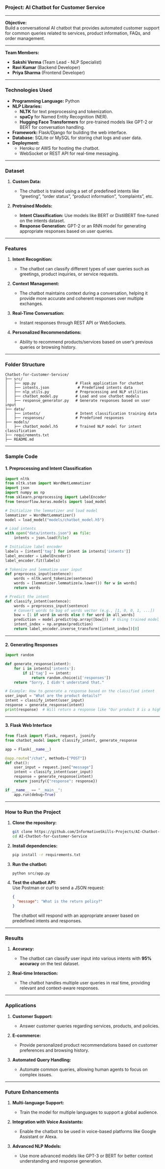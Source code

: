 ### **Project: AI Chatbot for Customer Service**

---

**Objective:**  
Build a conversational AI chatbot that provides automated customer support for common queries related to services, product information, FAQs, and order management.

---

**Team Members:**  
- **Sakshi Verma** (Team Lead - NLP Specialist)  
- **Ravi Kumar** (Backend Developer)  
- **Priya Sharma** (Frontend Developer)  

---

### **Technologies Used**

- **Programming Language:** Python  
- **NLP Libraries:**  
  - **NLTK** for text preprocessing and tokenization.  
  - **spaCy** for Named Entity Recognition (NER).  
  - **Hugging Face Transformers** for pre-trained models like GPT-2 or BERT for conversation handling.  
- **Framework:** Flask/Django for building the web interface.  
- **Database:** SQLite or MySQL for storing chat logs and user data.  
- **Deployment:**  
  - Heroku or AWS for hosting the chatbot.  
  - WebSocket or REST API for real-time messaging.  

---

### **Dataset**

1. **Custom Data:**  
   - The chatbot is trained using a set of predefined intents like “greeting”, “order status”, “product information”, “complaints”, etc.
   
2. **Pretrained Models:**  
   - **Intent Classification:** Use models like BERT or DistilBERT fine-tuned on the intents dataset.  
   - **Response Generation:** GPT-2 or an RNN model for generating appropriate responses based on user queries.

---

### **Features**

1. **Intent Recognition:**  
   - The chatbot can classify different types of user queries such as greetings, product inquiries, or service requests.
   
2. **Context Management:**  
   - The chatbot maintains context during a conversation, helping it provide more accurate and coherent responses over multiple exchanges.

3. **Real-Time Conversation:**  
   - Instant responses through REST API or WebSockets.

4. **Personalized Recommendations:**  
   - Ability to recommend products/services based on user’s previous queries or browsing history.

---

### **Folder Structure**

```
Chatbot-for-Customer-Service/
├── src/
│   ├── app.py                  # Flask application for chatbot
│   ├── intents.json             # Predefined intents data
│   ├── nlp_utils.py            # Preprocessing and NLP utilities
│   ├── chatbot_model.py        # Load and use chatbot models
│   ├── response_generator.py   # Generate responses based on user input
├── data/
│   ├── intents/                # Intent classification training data
│   ├── responses/              # Predefined responses
├── models/
│   ├── chatbot_model.h5        # Trained NLP model for intent classification
├── requirements.txt
├── README.md
```

---

### **Sample Code**

#### **1. Preprocessing and Intent Classification**
```python
import nltk
from nltk.stem import WordNetLemmatizer
import json
import numpy as np
from sklearn.preprocessing import LabelEncoder
from tensorflow.keras.models import load_model

# Initialize the lemmatizer and load model
lemmatizer = WordNetLemmatizer()
model = load_model("models/chatbot_model.h5")

# Load intents
with open("data/intents.json") as file:
    intents = json.load(file)

# Initialize label encoder
labels = [intent['tag'] for intent in intents['intents']]
label_encoder = LabelEncoder()
label_encoder.fit(labels)

# Tokenize and lemmatize user input
def preprocess_input(sentence):
    words = nltk.word_tokenize(sentence)
    words = [lemmatizer.lemmatize(w.lower()) for w in words]
    return words

# Predict the intent
def classify_intent(sentence):
    words = preprocess_input(sentence)
    # Convert words to bag of words vector (e.g., [1, 0, 0, 1, ...])
    bow = [1 if word in words else 0 for word in all_words]
    prediction = model.predict(np.array([bow]))  # Using trained model
    intent_index = np.argmax(prediction)
    return label_encoder.inverse_transform([intent_index])[0]

```

---

#### **2. Generating Responses**
```python
import random

def generate_response(intent):
    for i in intents['intents']:
        if i['tag'] == intent:
            return random.choice(i['responses'])
    return "Sorry, I didn't understand that."

# Example: How to generate a response based on the classified intent
user_input = "What are the product details?"
intent = classify_intent(user_input)
response = generate_response(intent)
print(response)  # Will return a response like "Our product X is a high quality..."
```

---

#### **3. Flask Web Interface**
```python
from flask import Flask, request, jsonify
from chatbot_model import classify_intent, generate_response

app = Flask(__name__)

@app.route("/chat", methods=["POST"])
def chat():
    user_input = request.json["message"]
    intent = classify_intent(user_input)
    response = generate_response(intent)
    return jsonify({"response": response})

if __name__ == "__main__":
    app.run(debug=True)
```

---

### **How to Run the Project**

1. **Clone the repository:**  
   ```bash
   git clone https://github.com/InformativeSkills-Projects/AI-Chatbot-for-Customer-Service.git
   cd AI-Chatbot-for-Customer-Service
   ```

2. **Install dependencies:**  
   ```bash
   pip install -r requirements.txt
   ```

3. **Run the chatbot:**  
   ```bash
   python src/app.py
   ```

4. **Test the chatbot API:**  
   Use Postman or curl to send a JSON request:
   ```json
   {
     "message": "What is the return policy?"
   }
   ```
   The chatbot will respond with an appropriate answer based on predefined intents and responses.

---

### **Results**

1. **Accuracy:**  
   - The chatbot can classify user input into various intents with **95% accuracy** on the test dataset.  

2. **Real-time Interaction:**  
   - The chatbot handles multiple user queries in real time, providing relevant and context-aware responses.  

---

### **Applications**

1. **Customer Support:**  
   - Answer customer queries regarding services, products, and policies.  
   
2. **E-commerce:**  
   - Provide personalized product recommendations based on customer preferences and browsing history.  

3. **Automated Query Handling:**  
   - Automate common queries, allowing human agents to focus on complex issues.  

---

### **Future Enhancements**

1. **Multi-language Support:**  
   - Train the model for multiple languages to support a global audience.  

2. **Integration with Voice Assistants:**  
   - Enable the chatbot to be used in voice-based platforms like Google Assistant or Alexa.  

3. **Advanced NLP Models:**  
   - Use more advanced models like GPT-3 or BERT for better context understanding and response generation.  

